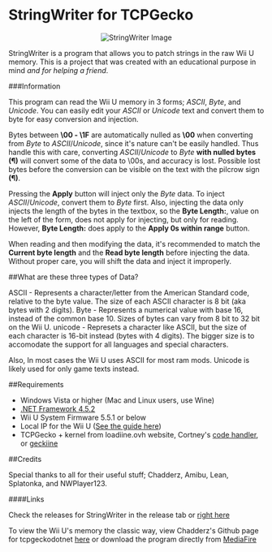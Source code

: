 # StringWriter for TCPGecko

<p align="center">
  <img src="http://i.imgur.com/rpvjpsC.png" alt="StringWriter Image"/>
</p>


StringWriter is a program that allows you to patch strings in the raw Wii U memory. This is a project that was created with an educational purpose in mind *and for helping a friend*.

###Information

This program can read the Wii U memory in 3 forms; _ASCII_, _Byte_, and _Unicode_. You can easily edit your _ASCII_ or _Unicode_ text and convert them to byte for easy conversion and injection.

Bytes between **\00 - \1F** are automatically nulled as **\00** when converting from _Byte_ to _ASCII_/_Unicode_, since it's nature can't be easily handled. Thus handle this with care, converting _ASCII_/_Unicode_ to _Byte_ **with nulled bytes (¶)** will convert some of the data to \00s, and accuracy is lost. Possible lost bytes before the conversion can be visible on the text with the pilcrow sign **(¶)**.

Pressing the **Apply** button will inject only the _Byte_ data. To inject _ASCII_/_Unicode_, convert them to _Byte_ first. Also, injecting the data only injects the length of the bytes in the textbox, so the **Byte Length:**, value on the left of the form, does not apply for injecting, but only for reading. However, **Byte Length:** does apply to the **Apply 0s within range** button.

When reading and then modifying the data, it's recommended to match the **Current byte length** and the **Read byte length** before injecting the data. Without proper care, you will shift the data and inject it improperly.

##What are these three types of Data?

ASCII - Represents a character/letter from the American Standard code, relative to the byte value. The size of each ASCII character is 8 bit (aka bytes with 2 digits).
Byte - Represents a numerical value with base 16, instead of the common base 10. Sizes of bytes can vary from 8 bit to 32 bit on the Wii U.
unicode - Represets a character like ASCII, but the size of each character is 16-bit instead (bytes with 4 digits). The bigger size is to accomodate the support for all languages and special characters.

Also, In most cases the Wii U uses ASCII for most ram mods. Unicode is likely used for only game texts instead.

##Requirements

+ Windows Vista or higher (Mac and Linux users, use Wine)
+ [.NET Framework 4.5.2](http://go.microsoft.com/fwlink/?LinkId=328843)
+ Wii U System Firmware 5.5.1 or below
+ Local IP for the Wii U ([See the guide here](https://github.com/OatmealDome/SplatoonUtilities/blob/master/Misc/FindingWiiUIP.md))
+ TCPGecko + kernel from loadiine.ovh website, Cortney's [code handler](https://gbatemp.net/threads/post-your-wiiu-cheat-codes-here.395443/), or [geckiine](https://gbatemp.net/threads/release-geckiine-tcpgecko-and-cafiine-combined.433057/)

##Credits

Special thanks to all for their useful stuff; Chadderz, Amibu, Lean, Splatonka, and NWPlayer123.

####Links

Check the releases for StringWriter in the release tab or [right here](https://github.com/yahya14/StringWriter_Gecko/releases)

To view the Wii U's memory the classic way, view Chadderz's Github page for tcpgeckodotnet [here](https://github.com/Chadderz121/tcp-gecko-dotnet) or download the program directly from [MediaFire](http://www.mediafire.com/download/a8ix5ofcqh9xgb6/Debug.zip)
